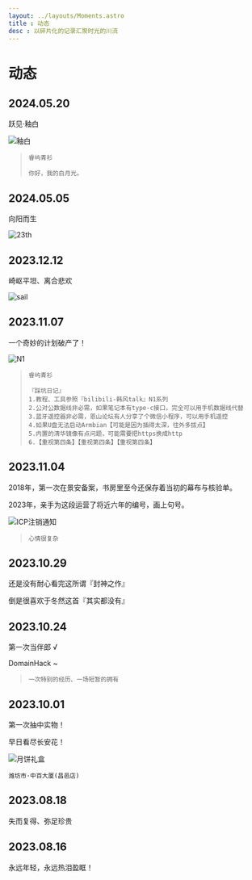 ```yaml
---
layout: ../layouts/Moments.astro
title : 动态
desc : 以碎片化的记录汇聚时光的川流
---
```

# 动态

## 2024.05.20

跃见·釉白

![釉白](/images/Mate40.jpg)

> `睿屿青衫`
>
> ```
> 你好，我的白月光。
> ```

## 2024.05.05

向阳而生

![23th](/images/23th.jpg)

## 2023.12.12

崎岖平坦、离合悲欢

![sail](/images/sail.jpg)

## 2023.11.07

一个奇妙的计划破产了！

![N1](/images/N1.jpg)

> `睿屿青衫`
>
> ```
>『踩坑日记』
> 1.教程、工具参照『bilibili-韩风talk』N1系列
> 2.公对公数据线非必需，如果笔记本有type-c接口，完全可以用手机数据线代替
> 3.蓝牙遥控器非必需，恩山论坛有人分享了个微信小程序，可以用手机遥控
> 4.如果U盘无法启动Armbian【可能是因为插得太深，往外多拔点】
> 5.内置的清华镜像有点问题，可能需要把https换成http
> 6.【重视第四条】【重视第四条】【重视第四条】
> ```

## 2023.11.04

2018年，第一次在景安备案，书房里至今还保存着当初的幕布与核验单。

2023年，亲手为这段运营了将近六年的编号，画上句号。

![ICP注销通知](/images/icp.jpg)

> ```
>心情很复杂
> ```

## 2023.10.29

还是没有耐心看完这所谓『封神之作』

倒是很喜欢于冬然这首『其实都没有』

## 2023.10.24

第一次当伴郎 √

DomainHack ~

> ```
>一次特别的经历、一场短暂的拥有
> ```

## 2023.10.01

第一次抽中实物！

早日看尽长安花！

![月饼礼盒](/images/moon-cake.jpg)

`潍坊市·中百大厦(昌邑店)`

## 2023.08.18

失而复得、弥足珍贵

## 2023.08.16

永远年轻，永远热泪盈眶！
